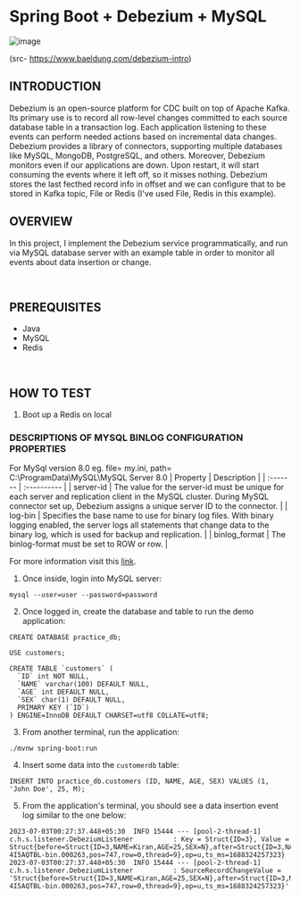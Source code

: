 # Spring Boot + Debezium + MySQL
![image](https://github.com/HimanshBhatnagar/spring-boot-debezium/assets/36370178/60869fca-772c-4e45-b8a2-1895ef2efbaa)

(src- https://www.baeldung.com/debezium-intro)


## INTRODUCTION
Debezium is an open-source platform for CDC built on top of Apache Kafka. Its primary use is to record all row-level changes committed to each source database table in a transaction log. Each application listening to these events can perform needed actions based on incremental data changes.
Debezium provides a library of connectors, supporting multiple databases like MySQL, MongoDB, PostgreSQL, and others.
Moreover, Debezium monitors even if our applications are down. Upon restart, it will start consuming the events where it left off, so it misses nothing.
Debezium stores the last fecthed record info in offset and we can configure that to be stored in Kafka topic, File or Redis (I've used File, Redis in this example).
<br>

## OVERVIEW
In this project, I implement the Debezium service programmatically, and run via MySQL database server with an example table in order to monitor all events about data insertion or change.

<br>

## PREREQUISITES
- Java
- MySQL
- Redis

<br>

## HOW TO TEST
1. Boot up a Redis on local
   
### DESCRIPTIONS OF MYSQL BINLOG CONFIGURATION PROPERTIES
For MySql version 8.0 
eg. file= my.ini, path= C:\ProgramData\MySQL\MySQL Server 8.0
| Property | Description |
| :------- | :---------- |
| server-id | The value for the server-id must be unique for each server and replication client in the MySQL cluster. During MySQL connector set up, Debezium assigns a unique server ID to the connector. |
| log-bin | Specifies the base name to use for binary log files. With binary logging enabled, the server logs all statements that change data to the binary log, which is used for backup and replication. |
| binlog_format | The binlog-format must be set to ROW or row. |

For more information visit this [link](https://debezium.io/documentation/reference/stable/connectors/mysql.html#:~:text=Descriptions%20of%20MySQL%20binlog%20configuration%20properties).

1. Once inside, login into MySQL server:
```shell
mysql --user=user --password=password
```

2. Once logged in, create the database and table to run the demo application:
```shell
CREATE DATABASE practice_db;
```
```shell
USE customers;
```
```shell
CREATE TABLE `customers` (
  `ID` int NOT NULL,
  `NAME` varchar(100) DEFAULT NULL,
  `AGE` int DEFAULT NULL,
  `SEX` char(1) DEFAULT NULL,
  PRIMARY KEY (`ID`)
) ENGINE=InnoDB DEFAULT CHARSET=utf8 COLLATE=utf8;
```

3. From another terminal, run the application:
```shell
./mvnw spring-boot:run
```

4. Insert some data into the `customerdb` table:
```shell
INSERT INTO practice_db.customers (ID, NAME, AGE, SEX) VALUES (1, 'John Doe', 25, M);
```

5. From the application's terminal, you should see a data insertion event log similar to the one below:
```log
2023-07-03T00:27:37.448+05:30  INFO 15444 --- [pool-2-thread-1] c.h.s.listener.DebeziumListener          : Key = Struct{ID=3}, Value = Struct{before=Struct{ID=3,NAME=Kiran,AGE=25,SEX=N},after=Struct{ID=3,NAME=Kiran,AGE=25,SEX=O},source=Struct{version=1.9.3.Final,connector=mysql,name=mysql_localhost_connect,ts_ms=1688324257000,db=practice_db,table=customers,server_id=1,file=LAPTOP-4I5AQTBL-bin.000263,pos=747,row=0,thread=9},op=u,ts_ms=1688324257323}
2023-07-03T00:27:37.448+05:30  INFO 15444 --- [pool-2-thread-1] c.h.s.listener.DebeziumListener          : SourceRecordChangeValue = 'Struct{before=Struct{ID=3,NAME=Kiran,AGE=25,SEX=N},after=Struct{ID=3,NAME=Kiran,AGE=25,SEX=O},source=Struct{version=1.9.3.Final,connector=mysql,name=mysql_localhost_connect,ts_ms=1688324257000,db=practice_db,table=customers,server_id=1,file=LAPTOP-4I5AQTBL-bin.000263,pos=747,row=0,thread=9},op=u,ts_ms=1688324257323}'
```
